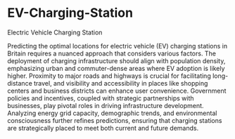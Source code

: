 # EV-Charging-Station
Electric Vehicle Charging Station

Predicting the optimal locations for electric vehicle (EV) charging stations in Britain requires a nuanced approach that considers various factors. The deployment of charging infrastructure should align with population density, emphasizing urban and commuter-dense areas where EV adoption is likely higher. Proximity to major roads and highways is crucial for facilitating long-distance travel, and visibility and accessibility in places like shopping centers and business districts can enhance user convenience. Government policies and incentives, coupled with strategic partnerships with businesses, play pivotal roles in driving infrastructure development. Analyzing energy grid capacity, demographic trends, and environmental consciousness further refines predictions, ensuring that charging stations are strategically placed to meet both current and future demands.
